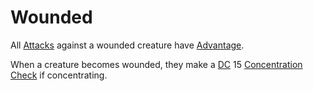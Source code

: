 # Wounded

All [Attacks](../Combat/Attack.md) against a wounded creature have [Advantage](../Die%20Rolling%20Mechanics/Advantage.md).

When a creature becomes wounded, they make a [DC](../Core%20Procedures/DC.md) 15 [Concentration](../../Magic/Spells/Concentration.md) [Check](../Core%20Procedures/Check.md) if concentrating.

